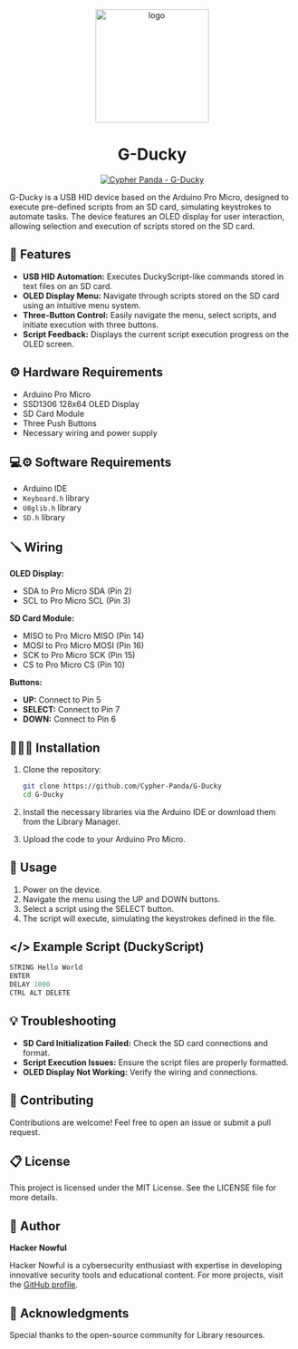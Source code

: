 <div align="center">
 <img src="https://avatars.githubusercontent.com/u/180070439?v=4" alt="logo" width="200" height="auto" />
 <h1>G-Ducky</h1>
  <a href="https://github.com/Cypher-Panda" title="Go to GitHub repo"><img src="https://img.shields.io/static/v1?label=Cypher Panda&message=G-Ducky&color=green&logo=github" alt="Cypher Panda - G-Ducky"></a>
</div> 

G-Ducky is a USB HID device based on the Arduino Pro Micro, designed to execute pre-defined scripts from an SD card, simulating keystrokes to automate tasks. The device features an OLED display for user interaction, allowing selection and execution of scripts stored on the SD card.

## 🎯 Features

- **USB HID Automation:** Executes DuckyScript-like commands stored in text files on an SD card.
- **OLED Display Menu:** Navigate through scripts stored on the SD card using an intuitive menu system.
- **Three-Button Control:** Easily navigate the menu, select scripts, and initiate execution with three buttons.
- **Script Feedback:** Displays the current script execution progress on the OLED screen.


## ⚙️ Hardware Requirements

- Arduino Pro Micro
- SSD1306 128x64 OLED Display
- SD Card Module
- Three Push Buttons
- Necessary wiring and power supply

## 💻⚙️ Software Requirements

- Arduino IDE
- `Keyboard.h` library
- `U8glib.h` library
- `SD.h` library

## 🪛 Wiring

**OLED Display:**

- SDA to Pro Micro SDA (Pin 2)
- SCL to Pro Micro SCL (Pin 3)

**SD Card Module:**

- MISO to Pro Micro MISO (Pin 14)
- MOSI to Pro Micro MOSI (Pin 16)
- SCK to Pro Micro SCK (Pin 15)
- CS to Pro Micro CS (Pin 10)

**Buttons:**

- **UP:** Connect to Pin 5
- **SELECT:** Connect to Pin 7
- **DOWN:** Connect to Pin 6

## 👨🏻‍💻 Installation

1. Clone the repository:

    ```bash
    git clone https://github.com/Cypher-Panda/G-Ducky
    cd G-Ducky
    ```

2. Install the necessary libraries via the Arduino IDE or download them from the Library Manager.

3. Upload the code to your Arduino Pro Micro.

## 🧩 Usage

1. Power on the device.
2. Navigate the menu using the UP and DOWN buttons.
3. Select a script using the SELECT button.
4. The script will execute, simulating the keystrokes defined in the file.

## </> Example Script (DuckyScript)

```objectivec
STRING Hello World
ENTER
DELAY 1000
CTRL ALT DELETE
```
## 💡 Troubleshooting

- **SD Card Initialization Failed:** Check the SD card connections and format.
- **Script Execution Issues:** Ensure the script files are properly formatted.
- **OLED Display Not Working:** Verify the wiring and connections.

## 🤝 Contributing

Contributions are welcome! Feel free to open an issue or submit a pull request.

## 📋 License

This project is licensed under the MIT License. See the LICENSE file for more details.

## 🤖 Author

**Hacker Nowful**

Hacker Nowful is a cybersecurity enthusiast with expertise in developing innovative security tools and educational content. For more projects, visit the [GitHub profile](https://github.com/HackerNowful).

## 🤝 Acknowledgments

Special thanks to the open-source community for Library resources.
